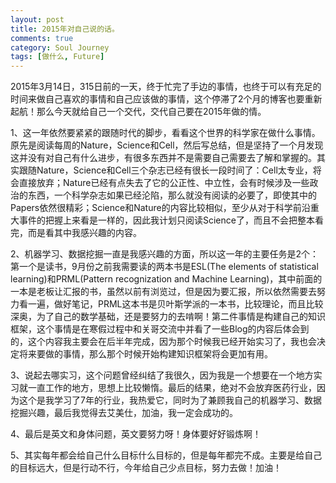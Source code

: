 ```yaml
---
layout: post
title: 2015年对自己说的话。
comments: true
category: Soul Journey
tags: [做什么, Future]
---
```


2015年3月14日，315日前的一天，终于忙完了手边的事情，也终于可以有充足的时间来做自己喜欢的事情和自己应该做的事情，这个停滞了2个月的博客也要重新起航！那么今天就给自己一个交代，交代自己要在2015年做的情。

<!-- more -->

1、这一年依然要紧紧的跟随时代的脚步，看看这个世界的科学家在做什么事情。原先是阅读每周的Nature，Science和Cell，然后写总结，但是坚持了一个月发现这并没有对自己有什么进步，有很多东西并不是需要自己需要去了解和掌握的。其实跟随Nature，Science和Cell三个杂志已经有很长一段时间了：Cell太专业，将会直接放弃；Nature已经有点失去了它的公正性、中立性，会有时候涉及一些政治的东西，一个科学杂志如果已经沦陷，那么就没有阅读的必要了，即使其中的Papers依然很精彩；Science和Nature的内容比较相似，至少从对于科学前沿重大事件的把握上来看是一样的，因此我计划只阅读Science了，而且不会把整本看完，而是看其中我感兴趣的内容。

2、机器学习、数据挖掘一直是我感兴趣的方面，所以这一年的主要任务是2个：第一个是读书，9月份之前我需要读的两本书是ESL(The elements of statistical learning)和PRML(Pattern recognization and Machine Learning)，其中前面的一本是老板让汇报的书，虽然以前有浏览过，但是因为要汇报，所以依然需要去努力看一遍，做好笔记，PRML这本书是贝叶斯学派的一本书，比较理论，而且比较深奥，为了自己的数学基础，还是要努力的去啃啊！第二件事情是构建自己的知识框架，这个事情是在寒假过程中和关哥交流中并看了一些Blog的内容后体会到的，这个内容我主要会在后半年完成，因为那个时候我已经开始实习了，我也会决定将来要做的事情，那么那个时候开始构建知识框架将会更加有用。

3、说起去哪实习，这个问题曾经纠结了我很久，因为我是一个想要在一个地方实习就一直工作的地方，思想上比较懒惰。最后的结果，绝对不会放弃医药行业，因为这个是我学习了7年的行业，我热爱它，同时为了兼顾我自己的机器学习、数据挖掘兴趣，最后我觉得去艾美仕，加油，我一定会成功的。

4、最后是英文和身体问题，英文要努力呀！身体要好好锻炼啊！

5、其实每年都会给自己什么目标什么目标的，但是每年都完不成。主要是给自己的目标远大，但是行动不行，今年给自己少点目标，努力去做！加油！